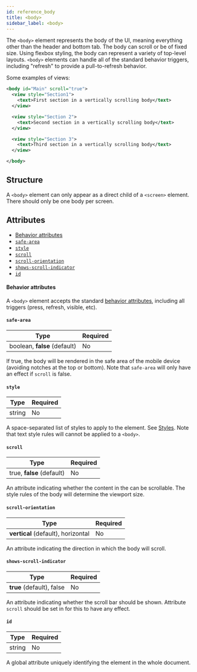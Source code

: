 ```yaml
---
id: reference_body
title: <body>
sidebar_label: <body>
---
```


The `<body>` element represents the body of the UI, meaning everything other than the header and bottom tab. The body can scroll or be of fixed size. Using flexbox styling, the body can represent a variety of top-level layouts. `<body>` elements can handle all of the standard behavior triggers, including "refresh" to provide a pull-to-refresh behavior.

Some examples of views:

```xml
<body id="Main" scroll="true">
  <view style="Section1">
    <text>First section in a vertically scrolling body</text>
  </view>

  <view style="Section 2">
    <text>Second section in a vertically scrolling body</text>
  </view>

  <view style="Section 3">
    <text>Third section in a vertically scrolling body</text>
  </view>

</body>
```

## Structure

A `<body>` element can only appear as a direct child of a `<screen>` element. There should only be one body per screen.

## Attributes

- [Behavior attributes](#behavior-attributes)
- [`safe-area`](#safe-area)
- [`style`](#style)
- [`scroll`](#scroll)
- [`scroll-orientation`](#scroll-orientation)
- [`shows-scroll-indicator`](#shows-scroll-indicator)
- [`id`](#id)

#### Behavior attributes

A `<body>` element accepts the standard [behavior attributes](/docs/reference_behavior_attributes), including all triggers (press, refresh, visible, etc).

#### `safe-area`

| Type                         | Required |
| ---------------------------- | -------- |
| boolean, **false** (default) | No       |

If true, the body will be rendered in the safe area of the mobile device (avoiding notches at the top or bottom). Note that `safe-area` will only have an effect if `scroll` is false.

#### `style`

| Type   | Required |
| ------ | -------- |
| string | No       |

A space-separated list of styles to apply to the element. See [Styles](/docs/reference_style). Note that text style rules will cannot be applied to a `<body>`.

#### `scroll`

| Type                      | Required |
| ------------------------- | -------- |
| true, **false** (default) | No       |

An attribute indicating whether the content in the can be scrollable. The style rules of the body will determine the viewport size.

#### `scroll-orientation`

| Type                               | Required |
| ---------------------------------- | -------- |
| **vertical** (default), horizontal | No       |

An attribute indicating the direction in which the body will scroll.

#### `shows-scroll-indicator`

| Type                      | Required |
| ------------------------- | -------- |
| **true** (default), false | No       |

An attribute indicating whether the scroll bar should be shown. Attribute `scroll` should be set in for this to have any effect.

#### `id`

| Type   | Required |
| ------ | -------- |
| string | No       |

A global attribute uniquely identifying the element in the whole document.
